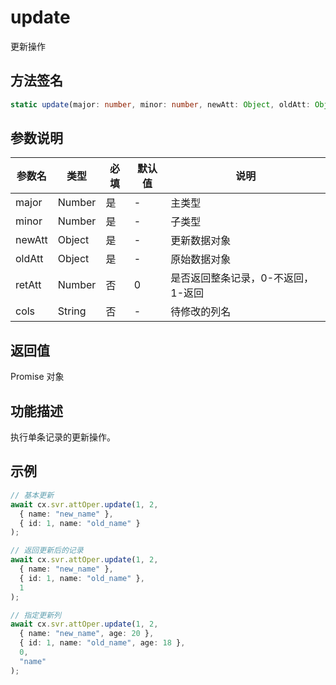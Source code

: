 # update

更新操作

## 方法签名
```typescript
static update(major: number, minor: number, newAtt: Object, oldAtt: Object, retAtt?: number = 0, cols?: string) => Promise
```

## 参数说明
| 参数名 | 类型 | 必填 | 默认值 | 说明 |
|--------|------|------|--------|------|
| major | Number | 是 | - | 主类型 |
| minor | Number | 是 | - | 子类型 |
| newAtt | Object | 是 | - | 更新数据对象 |
| oldAtt | Object | 是 | - | 原始数据对象 |
| retAtt | Number | 否 | 0 | 是否返回整条记录，0-不返回，1-返回 |
| cols | String | 否 | - | 待修改的列名 |

## 返回值
Promise 对象

## 功能描述
执行单条记录的更新操作。

## 示例
```typescript
// 基本更新
await cx.svr.attOper.update(1, 2, 
  { name: "new_name" },
  { id: 1, name: "old_name" }
);

// 返回更新后的记录
await cx.svr.attOper.update(1, 2,
  { name: "new_name" },
  { id: 1, name: "old_name" },
  1
);

// 指定更新列
await cx.svr.attOper.update(1, 2,
  { name: "new_name", age: 20 },
  { id: 1, name: "old_name", age: 18 },
  0,
  "name"
);
``` 